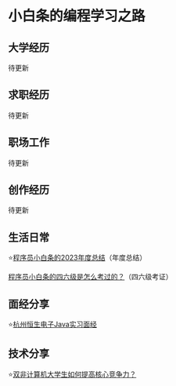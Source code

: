 # 小白条的编程学习之路

## 大学经历
待更新


## 求职经历
待更新

## 职场工作
待更新

## 创作经历
待更新


## 生活日常
⭐️[程序员小白条的2023年度总结](生活日常/程序员小白条的2023年度总结.md)（年度总结）

[程序员小白条的四六级是怎么考过的？](生活日常/程序员小白条的四六级是怎么考过的？.md)（四六级考证）

## 面经分享

⭐️[杭州恒生电子Java实习面经](面经分享/杭州恒生电子Java实习面经.md)

## 技术分享

⭐️[双非计算机大学生如何提高核心竞争力？](技术分享/双非计算机大学生如何提高核心竞争力？.md)